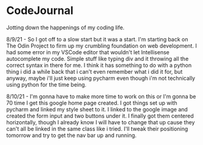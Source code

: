 # CodeJournal
Jotting down the happenings of my coding life.

8/9/21 - So I got off to a slow start but it was a start.  I'm starting back on The Odin Project to firm up my crumbling foundation on web development. I had some error in my VSCode editor that wouldn't let Intellisense autocomplete my code.  Simple stuff like typing div and it throwing all the correct syntax in there for me. I think it has something to do with a python thing i did a while back that i can't even remember what i did it for, but anyway, maybe i'll just keep using pycharm even though i'm not technically using python for the time being.  

8/10/21 - I'm gonna have to make more time to work on this or I'm gonna be 70 time I get this google home page created.  I got things set up with pycharm and linked my style sheet to it.  I linked to the google image and created the form input and two buttons under it.  I finally got them centered horizontally, though I already know I will have to change that up cause they can't all be linked in the same class like i tried. I'll tweak their positioning tomorrow and try to get the nav bar up and running.
